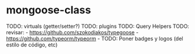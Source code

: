 # mongoose-class

TODO: virtuals (getter/setter?)
TODO: plugins
TODO: Query Helpers
TODO: revisar: 
     - https://github.com/szokodiakos/typegoose
     - https://github.com/typeorm/typeorm
     - 
TODO: Poner badges y logos (del estilo de código, etc)
